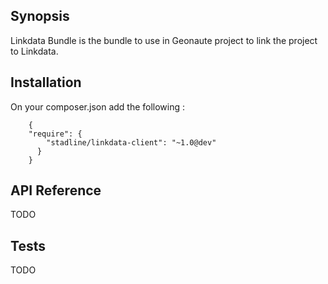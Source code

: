 ## Synopsis

Linkdata Bundle is the bundle to use in Geonaute project to link the project to Linkdata. 

## Installation

On your composer.json add the following : 
```
    {
    "require": {
        "stadline/linkdata-client": "~1.0@dev"
      }
    }
```
    
## API Reference

TODO

## Tests

TODO
